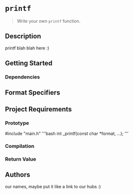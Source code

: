 # **`printf`**


>Write your own `printf` function.


## Description
printf blah blah here :)

## Getting Started

### Dependencies

## Format Specifiers

## Project Requirements

### Prototype
#include "main.h"
'''bash
int _printf(const char *format, ...);
'''
### Compilation

### Return Value

## Authors
our names, maybe put it like a link to our hubs :)
